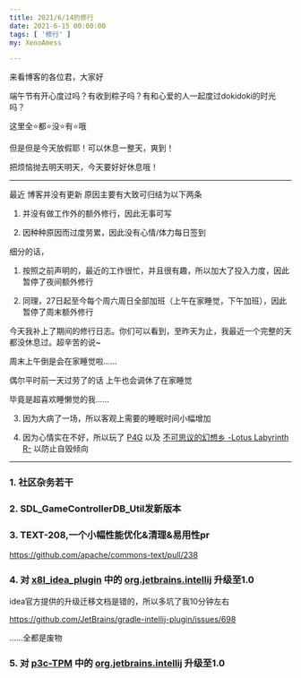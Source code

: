 ```yaml
---
title: 2021/6/14的修行
date: 2021-6-15 00:00:00
tags: [ '修行' ]
my: XenoAmess

---
```


来看博客的各位君，大家好

端午节有开心度过吗？有收到粽子吗？有和心爱的人一起度过dokidoki的时光吗？

这里全⭐都⭐没⭐有⭐哦

但是但是今天放假耶！可以休息一整天，爽到！

把烦恼抛去明天明天，今天要好好休息哦！

---

最近 博客并没有更新 原因主要有大致可归结为以下两条

1. 并没有做工作外的额外修行，因此无事可写

2. 因种种原因而过度劳累，因此没有心情/体力每日签到

细分的话，

1. 按照之前声明的，最近的工作很忙，并且很有趣，所以加大了投入力度，因此暂停了夜间额外修行

2. 同理，27日起至今每个周六周日全部加班（上午在家睡觉，下午加班），因此暂停了周末额外修行

今天我补上了期间的修行日志。你们可以看到，至昨天为止，我最近一个完整的天都没休息过。超辛苦的说~

周末上午倒是会在家睡觉啦……

偶尔平时前一天过劳了的话 上午也会调休了在家睡觉

毕竟是超喜欢睡懒觉的我……

3. 因为大病了一场，所以客观上需要的睡眠时间小幅增加

4. 因为心情实在不好，所以玩了
[P4G](https://store.steampowered.com/app/1113000/Persona_4_Golden/)
以及
[不可思议的幻想乡 -Lotus Labyrinth R-](https://store.steampowered.com/app/1005120/_Lotus_Labyrinth_R/)
以防止自毁倾向

---

### 1. 社区杂务若干

### 2. SDL_GameControllerDB_Util发新版本

### 3. TEXT-208,一个小幅性能优化&清理&易用性pr

https://github.com/apache/commons-text/pull/238

### 4. 对 [x8l_idea_plugin](https://github.com/XenoAmess/x8l_idea_plugin) 中的 [org.jetbrains.intellij](https://lp.jetbrains.com/gradle-intellij-plugin/) 升级至1.0

idea官方提供的升级迁移文档是错的，所以多坑了我10分钟左右

https://github.com/JetBrains/gradle-intellij-plugin/issues/698

……全都是废物

### 5. 对 [p3c-TPM](https://github.com/XenoAmess/p3c) 中的 [org.jetbrains.intellij](https://lp.jetbrains.com/gradle-intellij-plugin/) 升级至1.0
